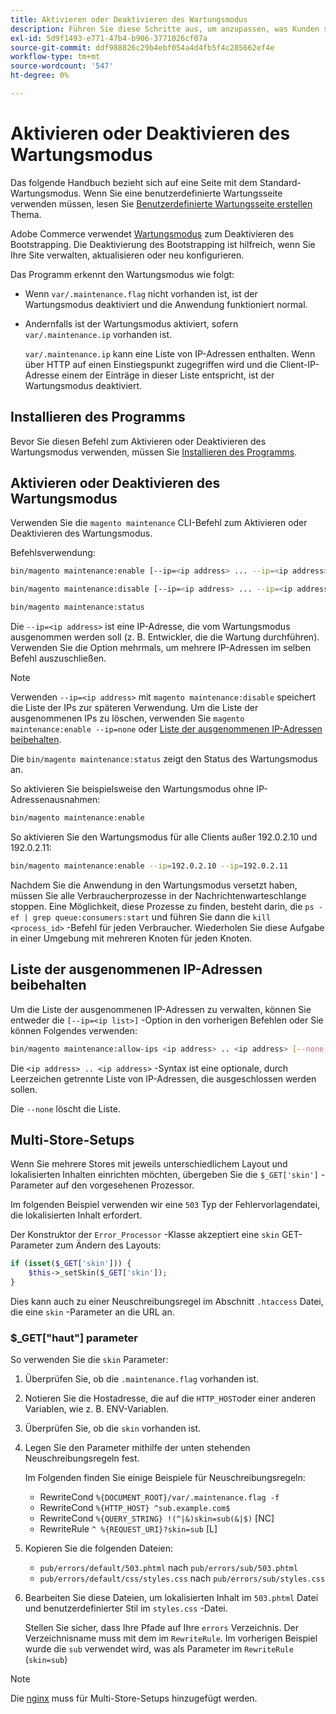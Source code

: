 ```yaml
---
title: Aktivieren oder Deaktivieren des Wartungsmodus
description: Führen Sie diese Schritte aus, um anzupassen, was Kunden sehen, wenn Ihre Adobe Commerce-Bereitstellung zur Wartung heruntergefahren ist.
exl-id: 5d9f1493-e771-47b4-b906-3771026cf07a
source-git-commit: ddf988826c29b4ebf054a4d4fb5f4c285662ef4e
workflow-type: tm+mt
source-wordcount: '547'
ht-degree: 0%

---
```


# Aktivieren oder Deaktivieren des Wartungsmodus

Das folgende Handbuch bezieht sich auf eine Seite mit dem Standard-Wartungsmodus. Wenn Sie eine benutzerdefinierte Wartungsseite verwenden müssen, lesen Sie [Benutzerdefinierte Wartungsseite erstellen](../../upgrade/troubleshooting/maintenance-mode-options.md) Thema.

Adobe Commerce verwendet [Wartungsmodus](../../configuration/bootstrap/application-modes.md#maintenance-mode) zum Deaktivieren des Bootstrapping. Die Deaktivierung des Bootstrapping ist hilfreich, wenn Sie Ihre Site verwalten, aktualisieren oder neu konfigurieren.

Das Programm erkennt den Wartungsmodus wie folgt:

* Wenn `var/.maintenance.flag` nicht vorhanden ist, ist der Wartungsmodus deaktiviert und die Anwendung funktioniert normal.
* Andernfalls ist der Wartungsmodus aktiviert, sofern `var/.maintenance.ip` vorhanden ist.

  `var/.maintenance.ip` kann eine Liste von IP-Adressen enthalten. Wenn über HTTP auf einen Einstiegspunkt zugegriffen wird und die Client-IP-Adresse einem der Einträge in dieser Liste entspricht, ist der Wartungsmodus deaktiviert.

## Installieren des Programms

Bevor Sie diesen Befehl zum Aktivieren oder Deaktivieren des Wartungsmodus verwenden, müssen Sie [Installieren des Programms](../advanced.md).

## Aktivieren oder Deaktivieren des Wartungsmodus

Verwenden Sie die `magento maintenance` CLI-Befehl zum Aktivieren oder Deaktivieren des Wartungsmodus.

Befehlsverwendung:

```bash
bin/magento maintenance:enable [--ip=<ip address> ... --ip=<ip address>] | [ip=none]
```

```bash
bin/magento maintenance:disable [--ip=<ip address> ... --ip=<ip address>] | [ip=none]
```

```bash
bin/magento maintenance:status
```

Die `--ip=<ip address>` ist eine IP-Adresse, die vom Wartungsmodus ausgenommen werden soll (z. B. Entwickler, die die Wartung durchführen). Verwenden Sie die Option mehrmals, um mehrere IP-Adressen im selben Befehl auszuschließen.

>[!NOTE]
>
>Verwenden `--ip=<ip address>` mit `magento maintenance:disable` speichert die Liste der IPs zur späteren Verwendung. Um die Liste der ausgenommenen IPs zu löschen, verwenden Sie `magento maintenance:enable --ip=none` oder [Liste der ausgenommenen IP-Adressen beibehalten](#maintain-the-list-of-exempt-ip-addresses).

Die `bin/magento maintenance:status` zeigt den Status des Wartungsmodus an.

So aktivieren Sie beispielsweise den Wartungsmodus ohne IP-Adressenausnahmen:

```bash
bin/magento maintenance:enable
```

So aktivieren Sie den Wartungsmodus für alle Clients außer 192.0.2.10 und 192.0.2.11:

```bash
bin/magento maintenance:enable --ip=192.0.2.10 --ip=192.0.2.11
```

Nachdem Sie die Anwendung in den Wartungsmodus versetzt haben, müssen Sie alle Verbraucherprozesse in der Nachrichtenwarteschlange stoppen.
Eine Möglichkeit, diese Prozesse zu finden, besteht darin, die `ps -ef | grep queue:consumers:start` und führen Sie dann die `kill <process_id>` -Befehl für jeden Verbraucher. Wiederholen Sie diese Aufgabe in einer Umgebung mit mehreren Knoten für jeden Knoten.

## Liste der ausgenommenen IP-Adressen beibehalten

Um die Liste der ausgenommenen IP-Adressen zu verwalten, können Sie entweder die `[--ip=<ip list>]` -Option in den vorherigen Befehlen oder Sie können Folgendes verwenden:

```bash
bin/magento maintenance:allow-ips <ip address> .. <ip address> [--none]
```

Die `<ip address> .. <ip address>` -Syntax ist eine optionale, durch Leerzeichen getrennte Liste von IP-Adressen, die ausgeschlossen werden sollen.

Die `--none` löscht die Liste.

## Multi-Store-Setups

<!-- To set up multiple stores, each with a different layout and localized content, create a skin for each and put it into `pub/errors/{name}` where `{name}` is the store code. To distinguish between stores and websites with the same instance, use `pub/errors/{type}-{name}` where `{type}` is either `store` or `website` and matches the `MAGE_RUN_TYPE` in your server configuration. Another option is to pass the `$_GET['skin']` parameter to the intended processor. This method requires a specific configuration on your server. -->
<!-- Replace the line below with the commented text after https://github.com/magento/magento2/pull/35095 is merged. -->

Wenn Sie mehrere Stores mit jeweils unterschiedlichem Layout und lokalisierten Inhalten einrichten möchten, übergeben Sie die `$_GET['skin']` -Parameter auf den vorgesehenen Prozessor.

Im folgenden Beispiel verwenden wir eine `503` Typ der Fehlervorlagendatei, die lokalisierten Inhalt erfordert.

Der Konstruktor der `Error_Processor` -Klasse akzeptiert eine `skin` GET-Parameter zum Ändern des Layouts:

```php
if (isset($_GET['skin'])) {
    $this->_setSkin($_GET['skin']);
}
```

Dies kann auch zu einer Neuschreibungsregel im Abschnitt `.htaccess` Datei, die eine `skin` -Parameter an die URL an.

### $_GET[&quot;haut&quot;] parameter

So verwenden Sie die `skin` Parameter:

1. Überprüfen Sie, ob die `.maintenance.flag` vorhanden ist.
1. Notieren Sie die Hostadresse, die auf die `HTTP_HOST`oder einer anderen Variablen, wie z. B. ENV-Variablen.
1. Überprüfen Sie, ob die `skin` vorhanden ist.
1. Legen Sie den Parameter mithilfe der unten stehenden Neuschreibungsregeln fest.

   Im Folgenden finden Sie einige Beispiele für Neuschreibungsregeln:

   * RewriteCond `%{DOCUMENT_ROOT}/var/.maintenance.flag -f`
   * RewriteCond `%{HTTP_HOST} ^sub.example.com$`
   * RewriteCond `%{QUERY_STRING} !(^|&)skin=sub(&|$)` [NC]
   * RewriteRule `^ %{REQUEST_URI}?skin=sub` [L]

1. Kopieren Sie die folgenden Dateien:

   * `pub/errors/default/503.phtml` nach `pub/errors/sub/503.phtml`
   * `pub/errors/default/css/styles.css` nach `pub/errors/sub/styles.css`

1. Bearbeiten Sie diese Dateien, um lokalisierten Inhalt im `503.phtml` Datei und benutzerdefinierter Stil im `styles.css` -Datei.

   Stellen Sie sicher, dass Ihre Pfade auf Ihre `errors` Verzeichnis. Der Verzeichnisname muss mit dem im `RewriteRule`. Im vorherigen Beispiel wurde die `sub` verwendet wird, was als Parameter im `RewriteRule` (`skin=sub`)

>[!NOTE]
>
>Die [nginx](../../configuration/multi-sites/ms-nginx.md) muss für Multi-Store-Setups hinzugefügt werden.
